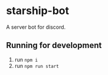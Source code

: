 # starship-bot
A server bot for discord.

## Running for development
1. run `npm i`
2. run `npm run start`